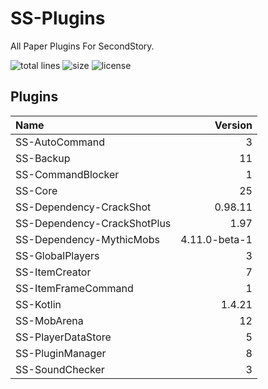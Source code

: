 # SS-Plugins
All Paper Plugins For SecondStory.

![total lines](https://img.shields.io/tokei/lines/github/SecondStoryServer/SS-Plugins) ![size](https://img.shields.io/github/repo-size/SecondStoryServer/SS-Plugins?label=size) ![license](https://img.shields.io/github/license/SecondStoryServer/SS-Plugins)

## Plugins

<!-- Generate Versions -->
| Name | Version |
|:-----|--------:|
| SS-AutoCommand | 3 |
| SS-Backup | 11 |
| SS-CommandBlocker | 1 |
| SS-Core | 25 |
| SS-Dependency-CrackShot | 0.98.11 |
| SS-Dependency-CrackShotPlus | 1.97 |
| SS-Dependency-MythicMobs | 4.11.0-beta-1 |
| SS-GlobalPlayers | 3 |
| SS-ItemCreator | 7 |
| SS-ItemFrameCommand | 1 |
| SS-Kotlin | 1.4.21 |
| SS-MobArena | 12 |
| SS-PlayerDataStore | 5 |
| SS-PluginManager | 8 |
| SS-SoundChecker | 3 |
<!-- Generate Versions -->
